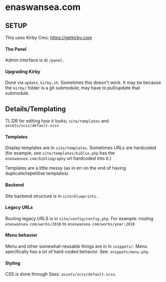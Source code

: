 # enaswansea.com

## SETUP

This uses Kirby Cms: <https://getkirby.com> 

#### The Panel

Admin interface is at `/panel`. 

#### Upgrading Kirby

Done via `update_kirby.sh`. Sometimes this doesn't work. It may be because the `kirby/` folder is a git submodule; may have to pull/update that submodule.



## Details/Templating

TL:DR for editing how it looks; `site/templates` and `assets/scss/default.scss`

#### Templates

Display templates are in `site/templates`. Sometimes URLs are hardcoded (for example, see `site/templates/biblio.php` has the `enaswansea.com/bibliography` url hardcoded into it.)

Templates are a little messy (as in err on the end of having duplicate/repetitive templates). 

#### Backend

Site backend structure is in `site/blueprints`.


#### Legacy URLs

Routing legacy URLS is in `site/config/config.php`. For example: routing `enaswansea.com/works/2018` to `enaswansea.com/works/year:2018`

#### Menu behavior

Menu and other somewhat-reusable things are in in `snippets/`. Menu specifically has a lot of hard-coded behavior. See: `snippets/menu.php`.

#### Styling

CSS is done through Sass: `assets/scss/default.scss`.




